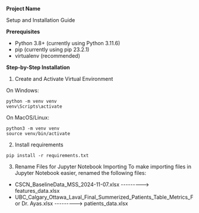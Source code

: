 **Project Name**

Setup and Installation Guide

**Prerequisites**
- Python 3.8+ (currently using Python 3.11.6)
- pip (currently using pip 23.2.1)
- virtualenv (recommended)
  
**Step-by-Step Installation**
1. Create and Activate Virtual Environment

On Windows:
```
python -m venv venv
venv\Scripts\activate
```

On MacOS/Linux:
```
python3 -m venv venv
source venv/bin/activate
```

2. Install requirements
```
pip install -r requirements.txt
```

3. Rename Files for Jupyter Notebook Importing
To make importing files in Jupyter Notebook easier, renamed the following files:

- CSCN_BaselineData_MSS_2024-11-07.xlsx   --------->   features_data.xlsx
- UBC_Calgary_Ottawa_Laval_Final_Summerized_Patients_Table_Metrics_For Dr. Ayas.xlsx     --------->    patients_data.xlsx


